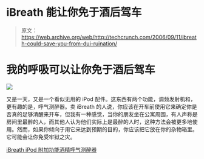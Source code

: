 # iBreath 能让你免于酒后驾车

> 原文：<https://web.archive.org/web/http://techcrunch.com/2006/09/11/ibreath-could-save-you-from-dui-ruination/>

# 我的呼吸可以让你免于酒后驾车

![](img/7758a58d4ecee34cb25bdd55ae4b201e.png)

又是一天，又是一个看似无用的 iPod 配件。这东西有两个功能，调频发射机和，更有趣的是，呼气测醉器。卖 iBreath 的人说，你应该在开车前使用它来确定你是否真的足够清醒来开车，但我有一种感觉，当你的朋友坐在公寓周围，有人声称是房间里最醉的人，而其他人认为他们实际上是最醉的人时，这种方法会被更多地使用。然而，如果你倾向于用它来达到预期的目的，你应该把它放在你的杂物箱里。它可能会让你免受牢狱之灾。

[iBreath iPod 附加功能酒精呼气测醉器](https://web.archive.org/web/20130627214206/http://ilounge.com/index.php/news/comments/ibreath-ipod-add-on-features-alcohol-breathalyzer/)